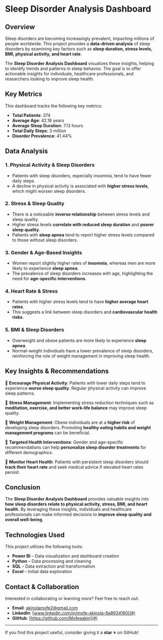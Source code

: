 # Sleep Disorder Analysis Dashboard

## Overview
Sleep disorders are becoming increasingly prevalent, impacting millions of people worldwide. This project provides a **data-driven analysis** of sleep disorders by examining key factors such as **sleep duration, stress levels, BMI, physical activity, and heart rate**. 

The **Sleep Disorder Analysis Dashboard** visualizes these insights, helping to identify trends and patterns in sleep behavior. The goal is to offer actionable insights for individuals, healthcare professionals, and researchers looking to improve sleep health.

## Key Metrics
This dashboard tracks the following key metrics:
- **Total Patients**: 374  
- **Average Age**: 42.18 years  
- **Average Sleep Duration**: 7.13 hours  
- **Total Daily Steps**: 3 million  
- **Disorder Prevalence**: 41.44%  

## Data Analysis

### **1. Physical Activity & Sleep Disorders**
- Patients with sleep disorders, especially insomnia, tend to have fewer daily steps.
- A decline in physical activity is associated with **higher stress levels**, which might worsen sleep disorders.

### **2. Stress & Sleep Quality**
- There is a noticeable **inverse relationship** between stress levels and sleep quality.
- Higher stress levels **correlate with reduced sleep duration** and **poorer sleep quality**.
- Patients with **sleep apnea** tend to report higher stress levels compared to those without sleep disorders.

### **3. Gender & Age-Based Insights**
- Women report slightly higher rates of **insomnia**, whereas men are more likely to experience **sleep apnea**.
- The prevalence of sleep disorders increases with age, highlighting the need for **age-specific interventions**.

### **4. Heart Rate & Stress**
- Patients with higher stress levels tend to have **higher average heart rates**.
- This suggests a link between sleep disorders and **cardiovascular health risks**.

### **5. BMI & Sleep Disorders**
- Overweight and obese patients are more likely to experience **sleep apnea**.
- Normal-weight individuals have a lower prevalence of sleep disorders, reinforcing the role of weight management in improving sleep health.

## Key Insights & Recommendations

🔹 **Encourage Physical Activity**: Patients with lower daily steps tend to experience **worse sleep quality**. Regular physical activity can improve sleep patterns.  

🔹 **Stress Management**: Implementing stress reduction techniques such as **meditation, exercise, and better work-life balance** may improve sleep quality.  

🔹 **Weight Management**: Obese individuals are at a **higher risk** of developing sleep disorders. Promoting **healthy eating habits and weight management programs** can be beneficial.  

🔹 **Targeted Health Interventions**: Gender and age-specific recommendations can help **personalize sleep disorder treatments** for different demographics.  

🔹 **Monitor Heart Health**: Patients with persistent sleep disorders should **track their heart rate** and seek medical advice if elevated heart rates persist.  

## Conclusion
The **Sleep Disorder Analysis Dashboard** provides valuable insights into **how sleep disorders relate to physical activity, stress, BMI, and heart health**. By leveraging these insights, individuals and healthcare professionals can make informed decisions to **improve sleep quality and overall well-being**.

## Technologies Used
This project utilizes the following tools:
- **Power BI** – Data visualization and dashboard creation  
- **Python** – Data processing and cleaning  
- **SQL** – Data extraction and transformation  
- **Excel** – Initial data exploration  

## Contact & Collaboration
Interested in collaborating or learning more? Feel free to reach out:  
- **Email**: [akinolamofe2@gmail.com](mailto:akinolamofe2@gmail.com)  
- **LinkedIn**: [www.linkedin.com/in/mofe-akinola-6a8934160](#)  
- **GitHub**: [https://github.com/Mofeeakin](#)  

---

If you find this project useful, consider giving it a **star ⭐** on GitHub!
